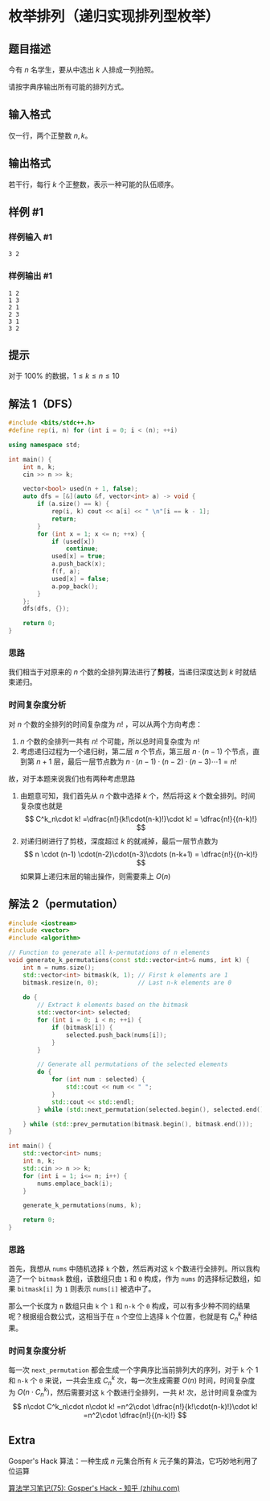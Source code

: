 # 枚举排列（递归实现排列型枚举）

## 题目描述

今有 $n$ 名学生，要从中选出 $k$ 人排成一列拍照。

请按字典序输出所有可能的排列方式。
## 输入格式

仅一行，两个正整数 $n, k$。
## 输出格式

若干行，每行 $k$ 个正整数，表示一种可能的队伍顺序。
## 样例 #1

### 样例输入 #1

```
3 2
```

### 样例输出 #1

```
1 2
1 3
2 1
2 3
3 1
3 2
```

## 提示

对于 $100\%$ 的数据，$1 \leqslant k\leqslant n \leqslant 10$

## 解法 1（DFS）
```cpp
#include <bits/stdc++.h>
#define rep(i, n) for (int i = 0; i < (n); ++i)

using namespace std;

int main() {
    int n, k;
    cin >> n >> k;

    vector<bool> used(n + 1, false);
    auto dfs = [&](auto &f, vector<int> a) -> void {
        if (a.size() == k) {
            rep(i, k) cout << a[i] << " \n"[i == k - 1];
            return;
        }
        for (int x = 1; x <= n; ++x) {
            if (used[x])
                continue;
            used[x] = true;
            a.push_back(x);
            f(f, a);
            used[x] = false;
            a.pop_back();
        }
    };
    dfs(dfs, {});

    return 0;
}
```

### 思路
我们相当于对原来的 $n$ 个数的全排列算法进行了**剪枝**，当递归深度达到 $k$ 时就结束递归。

### 时间复杂度分析
对 $n$ 个数的全排列的时间复杂度为 $n!$ ，可以从两个方向考虑：
1. $n$ 个数的全排列一共有 $n!$ 个可能，所以总时间复杂度为 $n!$
2. 考虑递归过程为一个递归树，第二层 $n$ 个节点，第三层 $n\cdot (n-1)$ 个节点，直到第 $n + 1$ 层，最后一层节点数为 $n\cdot (n-1) \cdot(n-2)\cdot(n-3)\cdots 1 = n!$

故，对于本题来说我们也有两种考虑思路
1. 由题意可知，我们首先从 $n$ 个数中选择 $k$ 个，然后将这 $k$ 个数全排列。时间复杂度也就是
$$
	C^k_n\cdot k! =\dfrac{n!}{k!\cdot(n-k)!}\cdot k! = \dfrac{n!}{(n-k)!}
$$
2. 对递归树进行了剪枝，深度超过 $k$ 的就减掉，最后一层节点数为 
$$
n \cdot (n-1) \cdot(n-2)\cdot(n-3)\cdots (n-k+1) = \dfrac{n!}{(n-k)!}
$$
如果算上递归末层的输出操作，则需要乘上 $O(n)$
## 解法 2（permutation）



```cpp showLineNumbers
#include <iostream>
#include <vector>
#include <algorithm>

// Function to generate all k-permutations of n elements
void generate_k_permutations(const std::vector<int>& nums, int k) {
    int n = nums.size();
    std::vector<int> bitmask(k, 1); // First k elements are 1
    bitmask.resize(n, 0);           // Last n-k elements are 0
    
    do {
        // Extract k elements based on the bitmask
        std::vector<int> selected;
        for (int i = 0; i < n; ++i) {
            if (bitmask[i]) {
                selected.push_back(nums[i]);
            }
        }

        // Generate all permutations of the selected elements
        do {
            for (int num : selected) {
                std::cout << num << " ";
            }
            std::cout << std::endl;
        } while (std::next_permutation(selected.begin(), selected.end()));

    } while (std::prev_permutation(bitmask.begin(), bitmask.end()));
}

int main() {
    std::vector<int> nums;
    int n, k;
    std::cin >> n >> k;
    for (int i = 1; i<= n; i++) {
        nums.emplace_back(i);
    }

    generate_k_permutations(nums, k);

    return 0;
}
```

### 思路
首先，我想从 `nums` 中随机选择 `k` 个数，然后再对这 `k` 个数进行全排列。所以我构造了一个 `bitmask` 数组，该数组只由 `1` 和 `0` 构成，作为 `nums` 的选择标记数组，如果 `bitmask[i]` 为 `1` 则表示 `nums[i]` 被选中了。

那么一个长度为 `n` 数组只由 `k` 个 `1` 和 `n-k` 个 `0` 构成，可以有多少种不同的结果呢？根据组合数公式，这相当于在 `n` 个空位上选择 `k` 个位置，也就是有 $C^k_n$ 种结果。

### 时间复杂度分析
每一次 `next_permutation`  都会生成一个字典序比当前排列大的序列，对于 `k` 个 1 和 `n-k` 个 `0` 来说，一共会生成 $C^k_n$ 次，每一次生成需要 $O(n)$ 时间，时间复杂度为 $O(n\cdot C^k_n)$，然后需要对这 `k` 个数进行全排列，一共 $k!$ 次，总计时间复杂度为
	$$
	n\cdot C^k_n\cdot n\cdot k! =n^2\cdot \dfrac{n!}{k!\cdot(n-k)!}\cdot k! =n^2\cdot \dfrac{n!}{(n-k)!}
	$$


## Extra
Gosper's Hack 算法：一种生成 𝑛 元集合所有 𝑘 元子集的算法，它巧妙地利用了位运算

[算法学习笔记(75): Gosper's Hack - 知乎 (zhihu.com)](https://zhuanlan.zhihu.com/p/360512296)